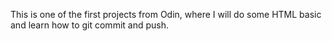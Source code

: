 This is one of the first projects from Odin, where I will do some HTML basic and learn how to git commit and push.
